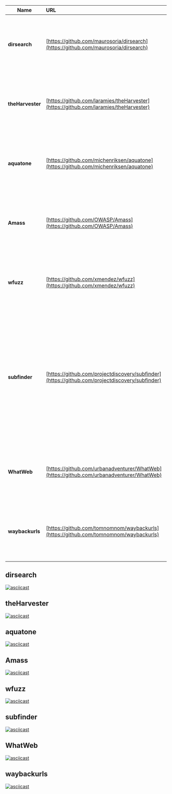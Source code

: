 | Name | URL | Description | Preview | Popularity | Metadata |
| ---------- | :---------- | :---------- | :-----------: | :---------: | :----------: |
| **dirsearch** | [https://github.com/maurosoria/dirsearch](https://github.com/maurosoria/dirsearch) | Web path scanner | [Watch](#dirsearch) | [![stars](https://badgen.net/github/stars/maurosoria/dirsearch)](https://badgen.net/github/stars/maurosoria/dirsearch) | [![contributors](https://badgen.net/github/contributors/maurosoria/dirsearch)](https://badgen.net/github/contributors/maurosoria/dirsearch) [![watchers](https://badgen.net/github/watchers/maurosoria/dirsearch)](https://badgen.net/github/watchers/maurosoria/dirsearch) [![last-commit](https://badgen.net/github/last-commit/maurosoria/dirsearch)](https://badgen.net/github/last-commit/maurosoria/dirsearch) [![open-issues](https://badgen.net/github/open-issues/maurosoria/dirsearch)](https://badgen.net/github/open-issues/maurosoria/dirsearch) [![closed-issues](https://badgen.net/github/closed-issues/maurosoria/dirsearch)](https://badgen.net/github/closed-issues/maurosoria/dirsearch) |
| **theHarvester** | [https://github.com/laramies/theHarvester](https://github.com/laramies/theHarvester) | E-mails, subdomains and names Harvester - OSINT | [Watch](#theHarvester) | [![stars](https://badgen.net/github/stars/laramies/theHarvester)](https://badgen.net/github/stars/laramies/theHarvester) | [![contributors](https://badgen.net/github/contributors/laramies/theHarvester)](https://badgen.net/github/contributors/laramies/theHarvester) [![watchers](https://badgen.net/github/watchers/laramies/theHarvester)](https://badgen.net/github/watchers/laramies/theHarvester) [![last-commit](https://badgen.net/github/last-commit/laramies/theHarvester)](https://badgen.net/github/last-commit/laramies/theHarvester) [![open-issues](https://badgen.net/github/open-issues/laramies/theHarvester)](https://badgen.net/github/open-issues/laramies/theHarvester) [![closed-issues](https://badgen.net/github/closed-issues/laramies/theHarvester)](https://badgen.net/github/closed-issues/laramies/theHarvester) |
| **aquatone** | [https://github.com/michenriksen/aquatone](https://github.com/michenriksen/aquatone) | A Tool for Domain Flyovers | [Watch](#aquatone) | [![stars](https://badgen.net/github/stars/michenriksen/aquatone)](https://badgen.net/github/stars/michenriksen/aquatone) | [![contributors](https://badgen.net/github/contributors/michenriksen/aquatone)](https://badgen.net/github/contributors/michenriksen/aquatone) [![watchers](https://badgen.net/github/watchers/michenriksen/aquatone)](https://badgen.net/github/watchers/michenriksen/aquatone) [![last-commit](https://badgen.net/github/last-commit/michenriksen/aquatone)](https://badgen.net/github/last-commit/michenriksen/aquatone) [![open-issues](https://badgen.net/github/open-issues/michenriksen/aquatone)](https://badgen.net/github/open-issues/michenriksen/aquatone) [![closed-issues](https://badgen.net/github/closed-issues/michenriksen/aquatone)](https://badgen.net/github/closed-issues/michenriksen/aquatone) |
| **Amass** | [https://github.com/OWASP/Amass](https://github.com/OWASP/Amass) | In-depth Attack Surface Mapping and Asset Discovery | [Watch](#Amass) | [![stars](https://badgen.net/github/stars/OWASP/Amass)](https://badgen.net/github/stars/OWASP/Amass) | [![contributors](https://badgen.net/github/contributors/OWASP/Amass)](https://badgen.net/github/contributors/OWASP/Amass) [![watchers](https://badgen.net/github/watchers/OWASP/Amass)](https://badgen.net/github/watchers/OWASP/Amass) [![last-commit](https://badgen.net/github/last-commit/OWASP/Amass)](https://badgen.net/github/last-commit/OWASP/Amass) [![open-issues](https://badgen.net/github/open-issues/OWASP/Amass)](https://badgen.net/github/open-issues/OWASP/Amass) [![closed-issues](https://badgen.net/github/closed-issues/OWASP/Amass)](https://badgen.net/github/closed-issues/OWASP/Amass) |
| **wfuzz** | [https://github.com/xmendez/wfuzz](https://github.com/xmendez/wfuzz) | Web application fuzzer | [Watch](#wfuzz) | [![stars](https://badgen.net/github/stars/xmendez/wfuzz)](https://badgen.net/github/stars/xmendez/wfuzz) | [![contributors](https://badgen.net/github/contributors/xmendez/wfuzz)](https://badgen.net/github/contributors/xmendez/wfuzz) [![watchers](https://badgen.net/github/watchers/xmendez/wfuzz)](https://badgen.net/github/watchers/xmendez/wfuzz) [![last-commit](https://badgen.net/github/last-commit/xmendez/wfuzz)](https://badgen.net/github/last-commit/xmendez/wfuzz) [![open-issues](https://badgen.net/github/open-issues/xmendez/wfuzz)](https://badgen.net/github/open-issues/xmendez/wfuzz) [![closed-issues](https://badgen.net/github/closed-issues/xmendez/wfuzz)](https://badgen.net/github/closed-issues/xmendez/wfuzz) |
| **subfinder** | [https://github.com/projectdiscovery/subfinder](https://github.com/projectdiscovery/subfinder) | Subfinder is a subdomain discovery tool that discovers valid subdomains for websites. Designed as a passive framework to be useful for bug bounties and safe for penetration testing. | [Watch](#subfinder) | [![stars](https://badgen.net/github/stars/projectdiscovery/subfinder)](https://badgen.net/github/stars/projectdiscovery/subfinder) | [![contributors](https://badgen.net/github/contributors/projectdiscovery/subfinder)](https://badgen.net/github/contributors/projectdiscovery/subfinder) [![watchers](https://badgen.net/github/watchers/projectdiscovery/subfinder)](https://badgen.net/github/watchers/projectdiscovery/subfinder) [![last-commit](https://badgen.net/github/last-commit/projectdiscovery/subfinder)](https://badgen.net/github/last-commit/projectdiscovery/subfinder) [![open-issues](https://badgen.net/github/open-issues/projectdiscovery/subfinder)](https://badgen.net/github/open-issues/projectdiscovery/subfinder) [![closed-issues](https://badgen.net/github/closed-issues/projectdiscovery/subfinder)](https://badgen.net/github/closed-issues/projectdiscovery/subfinder) |
| **WhatWeb** | [https://github.com/urbanadventurer/WhatWeb](https://github.com/urbanadventurer/WhatWeb) | Next generation web scanner | [Watch](#WhatWeb) | [![stars](https://badgen.net/github/stars/urbanadventurer/WhatWeb)](https://badgen.net/github/stars/urbanadventurer/WhatWeb) | [![contributors](https://badgen.net/github/contributors/urbanadventurer/WhatWeb)](https://badgen.net/github/contributors/urbanadventurer/WhatWeb) [![watchers](https://badgen.net/github/watchers/urbanadventurer/WhatWeb)](https://badgen.net/github/watchers/urbanadventurer/WhatWeb) [![last-commit](https://badgen.net/github/last-commit/urbanadventurer/WhatWeb)](https://badgen.net/github/last-commit/urbanadventurer/WhatWeb) [![open-issues](https://badgen.net/github/open-issues/urbanadventurer/WhatWeb)](https://badgen.net/github/open-issues/urbanadventurer/WhatWeb) [![closed-issues](https://badgen.net/github/closed-issues/urbanadventurer/WhatWeb)](https://badgen.net/github/closed-issues/urbanadventurer/WhatWeb) |
| **waybackurls** | [https://github.com/tomnomnom/waybackurls](https://github.com/tomnomnom/waybackurls) | Fetch all the URLs that the Wayback Machine knows about for a domain | [Watch](#waybackurls) | [![stars](https://badgen.net/github/stars/tomnomnom/waybackurls)](https://badgen.net/github/stars/tomnomnom/waybackurls) | [![contributors](https://badgen.net/github/contributors/tomnomnom/waybackurls)](https://badgen.net/github/contributors/tomnomnom/waybackurls) [![watchers](https://badgen.net/github/watchers/tomnomnom/waybackurls)](https://badgen.net/github/watchers/tomnomnom/waybackurls) [![last-commit](https://badgen.net/github/last-commit/tomnomnom/waybackurls)](https://badgen.net/github/last-commit/tomnomnom/waybackurls) [![open-issues](https://badgen.net/github/open-issues/tomnomnom/waybackurls)](https://badgen.net/github/open-issues/tomnomnom/waybackurls) [![closed-issues](https://badgen.net/github/closed-issues/tomnomnom/waybackurls)](https://badgen.net/github/closed-issues/tomnomnom/waybackurls) |
## dirsearch  
[![asciicast](https://asciinema.org/a/VmL4d51Ynpf5tsMtR3EP2imPo.svg)](https://asciinema.org/a/VmL4d51Ynpf5tsMtR3EP2imPo)
## theHarvester  
[![asciicast](https://asciinema.org/a/SbEhcymMlQivjwz6vXbI2EZyW.svg)](https://asciinema.org/a/SbEhcymMlQivjwz6vXbI2EZyW)
## aquatone  
[![asciicast](https://asciinema.org/a/iNSFENIajKzYBf92qduOpkw3v.svg)](https://asciinema.org/a/iNSFENIajKzYBf92qduOpkw3v)
## Amass  
[![asciicast](https://asciinema.org/a/BUobGz0Pg946wWwfGTyCKMh2y.svg)](https://asciinema.org/a/BUobGz0Pg946wWwfGTyCKMh2y)
## wfuzz  
[![asciicast](https://asciinema.org/a/Ud3T9Dwk349zW7OozEbUzEKJk.svg)](https://asciinema.org/a/Ud3T9Dwk349zW7OozEbUzEKJk)
## subfinder  
[![asciicast](https://asciinema.org/a/vuChXvansmDKucF485fqBmSOi.svg)](https://asciinema.org/a/vuChXvansmDKucF485fqBmSOi)
## WhatWeb  
[![asciicast](https://asciinema.org/a/UgdvWq1n1GoJ5pxZLHxdNnDg7.svg)](https://asciinema.org/a/UgdvWq1n1GoJ5pxZLHxdNnDg7)
## waybackurls  
[![asciicast](https://asciinema.org/a/blbfuoj6lB3eSaCwHtjKR1ynp.svg)](https://asciinema.org/a/blbfuoj6lB3eSaCwHtjKR1ynp)
